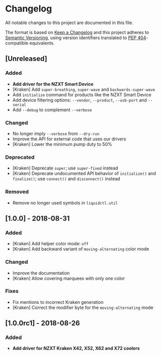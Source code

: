 # Changelog

All notable changes to this project are documented in this file.

The format is based on [Keep a Changelog](http://keepachangelog.com/en/1.0.0/) and this project adheres to [Semantic Versioning](http://semver.org/spec/v2.0.0.html), using version identifiers translated to [PEP 404](https://www.python.org/dev/peps/pep-0440/#semantic-versioning)-compatible equivalents.

## [Unreleased]
### Added
 - **Add driver for the NZXT Smart Device**
 - [Kraken] Add `super-breathing`, `super-wave` and `backwards-super-wave`
 - Add `initialize` command for products like the NZXT Smart Device
 - Add device filtering options: `--vendor`, `--product`, `--usb-port` and
   `--serial`
 - Add `--debug` to complement `--verbose`
### Changed
 - No longer imply `--verbose` from `--dry-run`
 - Improve the API for external code that uses our drivers
 - [Kraken] Lower the minimum pump duty to 50%
### Deprecated
 - [Kraken] Deprecate `super`; use `super-fixed` instead
 - [Kraken] Deprecate undocumented API behavior of `initialize()` and
   `finalize()`; use `connect()` and `disconnect()` instead
### Removed
 - Remove no longer used symbols in `liquidctl.util`

## [1.0.0] - 2018-08-31
### Added
 - [Kraken] Add helper color mode: `off`
 - [Kraken] Add backward variant of `moving-alternating` color mode
### Changed
 - Improve the documentation
 - [Kraken] Allow covering marquees with only one color
### Fixes
 - Fix mentions to incorrect Kraken generation
 - [Kraken] Correct the modifier byte for the `moving-alternating` mode

## [1.0.0rc1] - 2018-08-26
### Added
 - **Add driver for NZXT Kraken X42, X52, X62 and X72 coolers**

